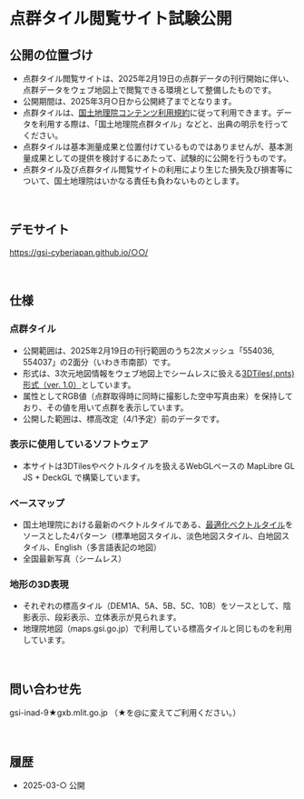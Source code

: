 # 点群タイル閲覧サイト試験公開

## 公開の位置づけ
* 点群タイル閲覧サイトは、2025年2月19日の点群データの刊行開始に伴い、点群データをウェブ地図上で閲覧できる環境として整備したものです。
* 公開期間は、2025年3月○日から公開終了までとなります。
* 点群タイルは、[国土地理院コンテンツ利用規約](https://www.gsi.go.jp/kikakuchousei/kikakuchousei40182.html)に従って利用できます。データを利用する際は、「国土地理院点群タイル」などと、出典の明示を行ってください。
* 点群タイルは基本測量成果と位置付けているものではありませんが、基本測量成果としての提供を検討するにあたって、試験的に公開を行うものです。
* 点群タイル及び点群タイル閲覧サイトの利用により生じた損失及び損害等について、国土地理院はいかなる責任も負わないものとします。

<br />

## デモサイト
https://gsi-cyberjapan.github.io/○○/

<br />

## 仕様

### 点群タイル
* 公開範囲は、2025年2月19日の刊行範囲のうち2次メッシュ「554036, 554037」の2面分（いわき市南部）です。
* 形式は、3次元地図情報をウェブ地図上でシームレスに扱える[3DTiles(.pnts)形式（ver. 1.0）](https://www.ogc.org/publications/standard/3dtiles/)としています。
* 属性としてRGB値（点群取得時に同時に撮影した空中写真由来）を保持しており、その値を用いて点群を表示しています。
* 公開した範囲は、標高改定（4/1予定）前のデータです。

### 表示に使用しているソフトウェア
* 本サイトは3DTilesやベクトルタイルを扱えるWebGLベースの MapLibre GL JS + DeckGL で構築しています。

### ベースマップ
* 国土地理院における最新のベクトルタイルである、[最適化ベクトルタイル](https://github.com/gsi-cyberjapan/optimal_bvmap)をソースとした4パターン（標準地図スタイル、淡色地図スタイル、白地図スタイル、English（多言語表記の地図）
* 全国最新写真（シームレス）

### 地形の3D表現
* それぞれの標高タイル（DEM1A、5A、5B、5C、10B）をソースとして、陰影表示、段彩表示、立体表示が見られます。
* 地理院地図（maps.gsi.go.jp）で利用している標高タイルと同じものを利用しています。

<br />

## 問い合わせ先
gsi-inad-9★gxb.mlit.go.jp （★を@に変えてご利用ください。）

<br />

## 履歴
- 2025-03-○ 公開


